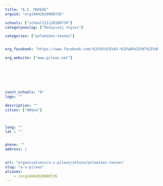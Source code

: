 ```yaml
---
title: "Α.Σ. ΠΗΛΕΑΣ"
orguid: "org14042020000726"

schools: ["school221120180739"]
categorynoslug: ["Πολεμικές τέχνες"]

categories: ["polemikes-texnes"]


org_facebook: "https://www.facebook.com/%CE%91%CE%A3-%CE%A0%CE%97%CE%9B%CE%95%CE%91%CE%A3-TAEKWONDO-151428338253362/"

org_website: ["www.pileas.net"]







count_schools: "0"
logo: ""

description: ""
cities: ["Αθήνα"]



long: ""
lat : ""


phone: ""
address: |
    

url: "organisations/a-s-pileas/athina/polemikes-texnes"
slug: "a-s-pileas"
aliases:
    - /org14042020000726
---
```



